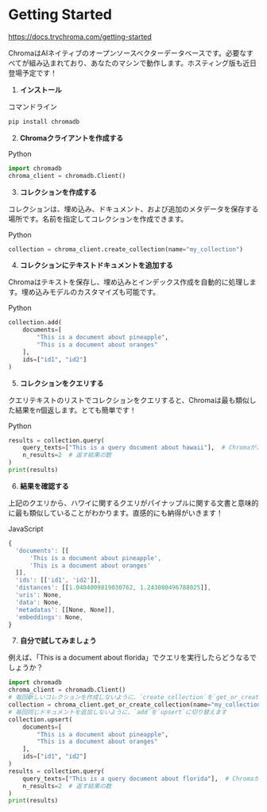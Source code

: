# Getting Started
https://docs.trychroma.com/getting-started


ChromaはAIネイティブのオープンソースベクターデータベースです。必要なすべてが組み込まれており、あなたのマシンで動作します。ホスティング版も近日登場予定です！

1. **インストール**

コマンドライン

```bash
pip install chromadb
```

2. **Chromaクライアントを作成する**

Python

```python
import chromadb
chroma_client = chromadb.Client()
```

3. **コレクションを作成する**

コレクションは、埋め込み、ドキュメント、および追加のメタデータを保存する場所です。名前を指定してコレクションを作成できます。

Python

```python
collection = chroma_client.create_collection(name="my_collection")
```

4. **コレクションにテキストドキュメントを追加する**

Chromaはテキストを保存し、埋め込みとインデックス作成を自動的に処理します。埋め込みモデルのカスタマイズも可能です。

Python

```python
collection.add(
    documents=[
        "This is a document about pineapple",
        "This is a document about oranges"
    ],
    ids=["id1", "id2"]
)
```

5. **コレクションをクエリする**

クエリテキストのリストでコレクションをクエリすると、Chromaは最も類似した結果をn個返します。とても簡単です！

Python

```python
results = collection.query(
    query_texts=["This is a query document about hawaii"],  # Chromaがこれを埋め込みます
    n_results=2  # 返す結果の数
)
print(results)
```

6. **結果を確認する**

上記のクエリから、ハワイに関するクエリがパイナップルに関する文書と意味的に最も類似していることがわかります。直感的にも納得がいきます！

JavaScript

```javascript
{
  'documents': [[
      'This is a document about pineapple',
      'This is a document about oranges'
  ]],
  'ids': [['id1', 'id2']],
  'distances': [[1.0404009819030762, 1.243080496788025]],
  'uris': None,
  'data': None,
  'metadatas': [[None, None]],
  'embeddings': None,
}
```

7. **自分で試してみましょう**

例えば、「This is a document about florida」でクエリを実行したらどうなるでしょうか？

```python
import chromadb
chroma_client = chromadb.Client()
# 毎回新しいコレクションを作成しないように、`create_collection`を`get_or_create_collection`に切り替えます
collection = chroma_client.get_or_create_collection(name="my_collection")
# 毎回同じドキュメントを追加しないように、`add`を`upsert`に切り替えます
collection.upsert(
    documents=[
        "This is a document about pineapple",
        "This is a document about oranges"
    ],
    ids=["id1", "id2"]
)
results = collection.query(
    query_texts=["This is a query document about florida"],  # Chromaがこれを埋め込みます
    n_results=2  # 返す結果の数
)
print(results)
```
